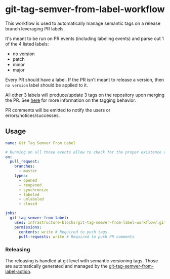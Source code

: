 # git-tag-semver-from-label-workflow

This workflow is used to automatically manage semantic tags on a release branch leveraging PR labels.

It's meant to be run on PR events (including labeling events) and parse out 1 of the 4 listed
labels:
- no version
- patch
- minor
- major

Every PR should have a label. If the PR isn't meant to release a version, then `no version` label
should be applied to it.

All other 3 labels will produce/update 3 tags on the repository upon merging the PR.
See [here](https://github.com/infrastructure-blocks/git-tag-semver-action) for more information on the tagging behavior.

PR comments will be emitted to notify the users or errors/notices/successes.

## Usage

```yaml
name: Git Tag Semver From Label

# Running on all those events allow to check for the proper existence of a versioning tag.
on:
  pull_request:
    branches:
      - master
    types:
      - opened
      - reopened
      - synchronize
      - labeled
      - unlabeled
      - closed

jobs:
  git-tag-semver-from-label:
    uses: infrastructure-blocks/git-tag-semver-from-label-workflow/.github/workflows/git-tag-semver-from-label.yml@v1
    permissions:
      contents: write # Required to push tags
      pull-requests: write # Required to push PR comments
```

### Releasing

The releasing is handled at git level with semantic versioning tags. Those are automatically generated and managed
by the [git-tag-semver-from-label-action](https://github.com/infrastructure-blocks/git-tag-semver-from-label-action).
